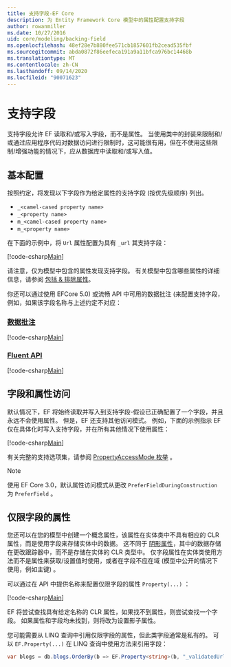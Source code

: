 ```yaml
---
title: 支持字段-EF Core
description: 为 Entity Framework Core 模型中的属性配置支持字段
author: rowanmiller
ms.date: 10/27/2016
uid: core/modeling/backing-field
ms.openlocfilehash: 48ef28e7b880fee571cb1857601fb2cead535fbf
ms.sourcegitcommit: abda0872f86eefeca191a9a11bfca976bc14468b
ms.translationtype: MT
ms.contentlocale: zh-CN
ms.lasthandoff: 09/14/2020
ms.locfileid: "90071623"
---
```

# <a name="backing-fields"></a>支持字段

支持字段允许 EF 读取和/或写入字段，而不是属性。 当使用类中的封装来限制和/或通过应用程序代码对数据访问进行限制时，这可能很有用，但在不使用这些限制/增强功能的情况下，应从数据库中读取和/或写入值。

## <a name="basic-configuration"></a>基本配置

按照约定，将发现以下字段作为给定属性的支持字段 (按优先级顺序) 列出。 

* `_<camel-cased property name>`
* `_<property name>`
* `m_<camel-cased property name>`
* `m_<property name>`

在下面的示例中，将 `Url` 属性配置为具有 `_url` 其支持字段：

[!code-csharp[Main](../../../samples/core/Modeling/Conventions/BackingField.cs#Sample)]

请注意，仅为模型中包含的属性发现支持字段。 有关模型中包含哪些属性的详细信息，请参阅 [包括 & 排除属性](xref:core/modeling/entity-properties)。

你还可以通过使用 EFCore 5.0) 或流畅 API 中可用的数据批注 (来配置支持字段，例如，如果该字段名称与上述约定不对应：

### <a name="data-annotations"></a>[数据批注](#tab/data-annotations)

[!code-csharp[Main](../../../samples/core/Modeling/DataAnnotations/BackingField.cs?name=BackingField&highlight=7)]

### <a name="fluent-api"></a>[Fluent API](#tab/fluent-api)

[!code-csharp[Main](../../../samples/core/Modeling/FluentAPI/BackingField.cs?name=BackingField&highlight=5)]

## <a name="field-and-property-access"></a>字段和属性访问

默认情况下，EF 将始终读取并写入到支持字段-假设已正确配置了一个字段，并且永远不会使用属性。 但是，EF 还支持其他访问模式。 例如，下面的示例指示 EF 仅在具体化时写入支持字段，并在所有其他情况下使用属性：

[!code-csharp[Main](../../../samples/core/Modeling/FluentAPI/BackingFieldAccessMode.cs?name=BackingFieldAccessMode&highlight=6)]

有关完整的支持选项集，请参阅 [PropertyAccessMode 枚举](/dotnet/api/microsoft.entityframeworkcore.propertyaccessmode) 。

> [!NOTE]
> 使用 EF Core 3.0，默认属性访问模式从更改 `PreferFieldDuringConstruction` 为 `PreferField` 。

## <a name="field-only-properties"></a>仅限字段的属性

您还可以在您的模型中创建一个概念属性，该属性在实体类中不具有相应的 CLR 属性，而是使用字段来存储实体中的数据。 这不同于 [阴影属性](xref:core/modeling/shadow-properties)，其中的数据存储在更改跟踪器中，而不是存储在实体的 CLR 类型中。 仅字段属性在实体类使用方法而不是属性来获取/设置值时使用，或者在字段不应在域 (模型中公开的情况下使用，例如主键) 。

可以通过在 API 中提供名称来配置仅限字段的属性 `Property(...)` ：

[!code-csharp[Main](../../../samples/core/Modeling/FluentAPI/BackingFieldNoProperty.cs#Sample)]

EF 将尝试查找具有给定名称的 CLR 属性，如果找不到属性，则尝试查找一个字段。 如果属性和字段均未找到，则将改为设置影子属性。

您可能需要从 LINQ 查询中引用仅限字段的属性，但此类字段通常是私有的。 可以 `EF.Property(...)` 在 LINQ 查询中使用方法来引用字段：

``` csharp
var blogs = db.blogs.OrderBy(b => EF.Property<string>(b, "_validatedUrl"));
```
